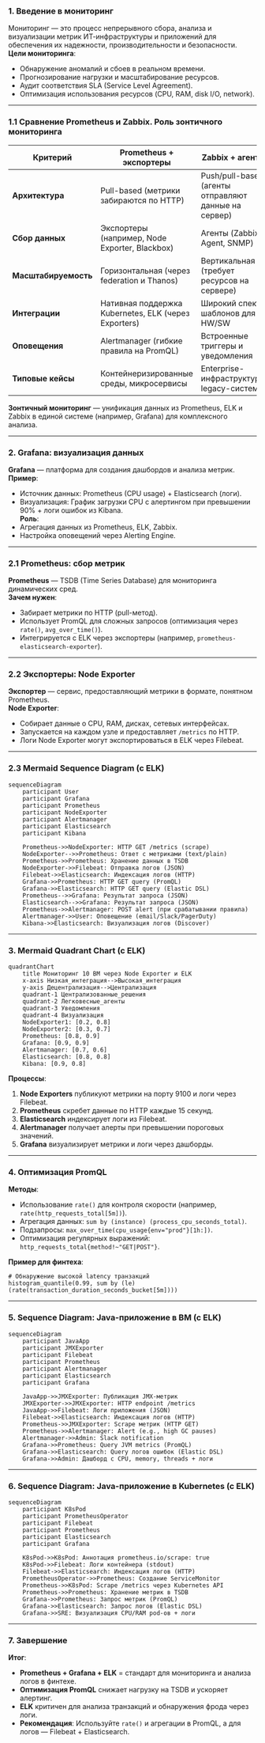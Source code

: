 ### 1. Введение в мониторинг
Мониторинг — это процесс непрерывного сбора, анализа и визуализации метрик ИТ-инфраструктуры и приложений для обеспечения их надежности, производительности и безопасности.  
**Цели мониторинга**:  
- Обнаружение аномалий и сбоев в реальном времени.  
- Прогнозирование нагрузки и масштабирование ресурсов.  
- Аудит соответствия SLA (Service Level Agreement).  
- Оптимизация использования ресурсов (CPU, RAM, disk I/O, network).  

---

### 1.1 Сравнение Prometheus и Zabbix. Роль зонтичного мониторинга

| **Критерий**          | **Prometheus + экспортеры**                          | **Zabbix + агенты**                                  |
|------------------------|------------------------------------------------------|-----------------------------------------------------|
| **Архитектура**        | Pull-based (метрики забираются по HTTP)             | Push/pull-based (агенты отправляют данные на сервер)|
| **Сбор данных**        | Экспортеры (например, Node Exporter, Blackbox)       | Агенты (Zabbix Agent, SNMP)                         |
| **Масштабируемость**   | Горизонтальная (через federation и Thanos)           | Вертикальная (требует ресурсов на сервере)          |
| **Интеграции**         | Нативная поддержка Kubernetes, ELK (через Exporters) | Широкий спектр шаблонов для HW/SW                   |
| **Оповещения**         | Alertmanager (гибкие правила на PromQL)              | Встроенные триггеры и уведомления                   |
| **Типовые кейсы**      | Контейнеризированные среды, микросервисы             | Enterprise-инфраструктура, legacy-системы           |

**Зонтичный мониторинг** — унификация данных из Prometheus, ELK и Zabbix в единой системе (например, Grafana) для комплексного анализа.

---

### 2. Grafana: визуализация данных
**Grafana** — платформа для создания дашбордов и анализа метрик.  
**Пример**:  
- Источник данных: Prometheus (CPU usage) + Elasticsearch (логи).  
- Визуализация: График загрузки CPU с алертингом при превышении 90% + логи ошибок из Kibana.  
**Роль**:  
- Агрегация данных из Prometheus, ELK, Zabbix.  
- Настройка оповещений через Alerting Engine.  

---

### 2.1 Prometheus: сбор метрик
**Prometheus** — TSDB (Time Series Database) для мониторинга динамических сред.  
**Зачем нужен**:  
- Забирает метрики по HTTP (pull-метод).  
- Использует PromQL для сложных запросов (оптимизация через `rate()`, `avg_over_time()`).  
- Интегрируется с ELK через экспортеры (например, `prometheus-elasticsearch-exporter`).  

---

### 2.2 Экспортеры: Node Exporter
**Экспортер** — сервис, предоставляющий метрики в формате, понятном Prometheus.  
**Node Exporter**:  
- Собирает данные о CPU, RAM, дисках, сетевых интерфейсах.  
- Запускается на каждом узле и предоставляет `/metrics` по HTTP.  
- Логи Node Exporter могут экспортироваться в ELK через Filebeat.  

---

### 2.3 Mermaid Sequence Diagram (с ELK)
```mermaid
sequenceDiagram
    participant User
    participant Grafana
    participant Prometheus
    participant NodeExporter
    participant Alertmanager
    participant Elasticsearch
    participant Kibana

    Prometheus->>NodeExporter: HTTP GET /metrics (scrape)
    NodeExporter-->>Prometheus: Ответ с метриками (text/plain)
    Prometheus->>Prometheus: Хранение данных в TSDB
    NodeExporter->>Filebeat: Отправка логов (JSON)
    Filebeat->>Elasticsearch: Индексация логов (HTTP)
    Grafana->>Prometheus: HTTP GET query (PromQL)
    Grafana->>Elasticsearch: HTTP GET query (Elastic DSL)
    Prometheus-->>Grafana: Результат запроса (JSON)
    Elasticsearch-->>Grafana: Результат запроса (JSON)
    Prometheus->>Alertmanager: POST alert (при срабатывании правила)
    Alertmanager->>User: Оповещение (email/Slack/PagerDuty)
    Kibana->>Elasticsearch: Визуализация логов (Discover)
```

---

### 3. Mermaid Quadrant Chart (с ELK)
```mermaid
quadrantChart
    title Мониторинг 10 ВМ через Node Exporter и ELK
    x-axis Низкая_интеграция-->Высокая_интеграция
    y-axis Децентрализация-->Централизация
    quadrant-1 Централизованные_решения
    quadrant-2 Легковесные_агенты
    quadrant-3 Уведомления
    quadrant-4 Визуализация
    NodeExporter1: [0.2, 0.8]
    NodeExporter2: [0.3, 0.7]
    Prometheus: [0.8, 0.9]
    Grafana: [0.9, 0.9]
    Alertmanager: [0.7, 0.6]
    Elasticsearch: [0.8, 0.8]
    Kibana: [0.9, 0.8]
```

**Процессы**:  
1. **Node Exporters** публикуют метрики на порту 9100 и логи через Filebeat.  
2. **Prometheus** скребет данные по HTTP каждые 15 секунд.  
3. **Elasticsearch** индексирует логи из Filebeat.  
4. **Alertmanager** получает алерты при превышении пороговых значений.  
5. **Grafana** визуализирует метрики и логи через дашборды.  

---

### 4. Оптимизация PromQL
**Методы**:  
- Использование `rate()` для контроля скорости (например, `rate(http_requests_total[5m])`).  
- Агрегация данных: `sum by (instance) (process_cpu_seconds_total)`.  
- Подзапросы: `max_over_time(cpu_usage{env="prod"}[1h:])`.  
- Оптимизация регулярных выражений: `http_requests_total{method!~"GET|POST"}`.  

**Пример для финтеха**:  
```promql
# Обнаружение высокой latency транзакций
histogram_quantile(0.99, sum by (le) (rate(transaction_duration_seconds_bucket[5m])))
```

---

### 5. Sequence Diagram: Java-приложение в ВМ (с ELK)
```mermaid
sequenceDiagram
    participant JavaApp
    participant JMXExporter
    participant Filebeat
    participant Prometheus
    participant Alertmanager
    participant Elasticsearch
    participant Grafana

    JavaApp->>JMXExporter: Публикация JMX-метрик
    JMXExporter->>JMXExporter: HTTP endpoint /metrics
    JavaApp->>Filebeat: Логи приложения (JSON)
    Filebeat->>Elasticsearch: Индексация логов (HTTP)
    Prometheus->>JMXExporter: Scrape метрик (HTTP GET)
    Prometheus->>Alertmanager: Alert (e.g., high GC pauses)
    Alertmanager->>Admin: Slack notification
    Grafana->>Prometheus: Query JVM metrics (PromQL)
    Grafana->>Elasticsearch: Query логов ошибок (Elastic DSL)
    Grafana->>Admin: Дашборд с CPU, memory, threads + логи
```

---

### 6. Sequence Diagram: Java-приложение в Kubernetes (с ELK)
```mermaid
sequenceDiagram
    participant K8sPod
    participant PrometheusOperator
    participant Filebeat
    participant Prometheus
    participant Elasticsearch
    participant Grafana

    K8sPod->>K8sPod: Аннотация prometheus.io/scrape: true
    K8sPod->>Filebeat: Логи контейнера (stdout)
    Filebeat->>Elasticsearch: Индексация логов (HTTP)
    PrometheusOperator->>Prometheus: Создание ServiceMonitor
    Prometheus->>K8sPod: Scrape /metrics через Kubernetes API
    Prometheus->>Prometheus: Хранение метрик в TSDB
    Grafana->>Prometheus: Запрос метрик (PromQL)
    Grafana->>Elasticsearch: Запрос логов (Elastic DSL)
    Grafana->>SRE: Визуализация CPU/RAM pod-ов + логи
```

---

### 7. Завершение
**Итог**:  
- **Prometheus + Grafana + ELK** = стандарт для мониторинга и анализа логов в финтехе.  
- **Оптимизация PromQL** снижает нагрузку на TSDB и ускоряет алертинг.  
- **ELK** критичен для анализа транзакций и обнаружения фрода через логи.  
- **Рекомендация**: Используйте `rate()` и агрегации в PromQL, а для логов — Filebeat + Elasticsearch.  
